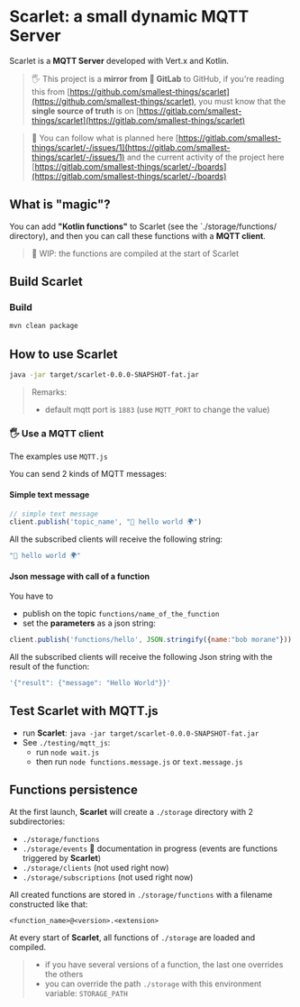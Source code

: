 # Scarlet: a small dynamic MQTT Server

Scarlet is a **MQTT Server** developed with Vert.x and Kotlin.

> 🖐️ This project is a **mirror from 🦊 GitLab** to GitHub, if you're reading this from [https://github.com/smallest-things/scarlet](https://github.com/smallest-things/scarlet), you must know that the **single source of truth** is on [https://gitlab.com/smallest-things/scarlet](https://gitlab.com/smallest-things/scarlet)

> 👀 You can follow what is planned here [https://gitlab.com/smallest-things/scarlet/-/issues/1](https://gitlab.com/smallest-things/scarlet/-/issues/1) and the current activity of the project here [https://gitlab.com/smallest-things/scarlet/-/boards](https://gitlab.com/smallest-things/scarlet/-/boards)


## What is "magic"?

You can add **"Kotlin functions"** to Scarlet (see the `./storage/functions/ directory), and then you can call these functions with a **MQTT client**.

> 🚧 WIP: the functions are compiled at the start of Scarlet

## Build Scarlet

### Build

```bash
mvn clean package
```

## How to use Scarlet

```bash
java -jar target/scarlet-0.0.0-SNAPSHOT-fat.jar
```

> Remarks:
> - default mqtt port is `1883` (use `MQTT_PORT` to change the value)

### 🖐 Use a MQTT client

The examples use `MQTT.js`

You can send 2 kinds of MQTT messages:

#### Simple text message

```javascript
// simple text message
client.publish('topic_name', "👋 hello world 🌍")
```

All the subscribed clients will receive the following string:

```javascript
"👋 hello world 🌍"
```

#### Json message with call of a function

You have to
- publish on the topic `functions/name_of_the_function`
- set the **parameters** as a json string:

```javascript
client.publish('functions/hello', JSON.stringify({name:"bob morane"}))
```

All the subscribed clients will receive the following Json string with the result of the function:

```javascript
'{"result": {"message": "Hello World"}}'
```

## Test Scarlet with MQTT.js

- run **Scarlet**: `java -jar target/scarlet-0.0.0-SNAPSHOT-fat.jar`
- See `./testing/mqtt_js`:
  - run `node wait.js`
  - then run `node functions.message.js` or `text.message.js`

## Functions persistence

At the first launch, **Scarlet** will create a `./storage` directory with 2 subdirectories:
- `./storage/functions`
- `./storage/events` 🚧 documentation in progress (events are functions triggered by **Scarlet**)
- `./storage/clients` (not used right now)
- `./storage/subscriptions` (not used right now)

All created functions are stored in `./storage/functions` with a filename constructed like that:
```
<function_name>@<version>.<extension>
```

At every start of **Scarlet**, all functions of `./storage` are loaded and compiled.

> - if you have several versions of a function, the last one overrides the others
> - you can override the path `./storage` with this environment variable: `STORAGE_PATH`
